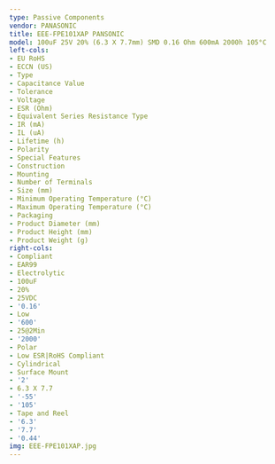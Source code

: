 ```yaml
---
type: Passive Components
vendor: PANASONIC
title: EEE-FPE101XAP PANSONIC
model: 100uF 25V 20% (6.3 X 7.7mm) SMD 0.16 Ohm 600mA 2000h 105°C
left-cols:
- EU RoHS
- ECCN (US)
- Type
- Capacitance Value
- Tolerance
- Voltage
- ESR (Ohm)
- Equivalent Series Resistance Type
- IR (mA)
- IL (uA)
- Lifetime (h)
- Polarity
- Special Features
- Construction
- Mounting
- Number of Terminals
- Size (mm)
- Minimum Operating Temperature (°C)
- Maximum Operating Temperature (°C)
- Packaging
- Product Diameter (mm)
- Product Height (mm)
- Product Weight (g)
right-cols:
- Compliant
- EAR99
- Electrolytic
- 100uF
- 20%
- 25VDC
- '0.16'
- Low
- '600'
- 25@2Min
- '2000'
- Polar
- Low ESR|RoHS Compliant
- Cylindrical
- Surface Mount
- '2'
- 6.3 X 7.7
- '-55'
- '105'
- Tape and Reel
- '6.3'
- '7.7'
- '0.44'
img: EEE-FPE101XAP.jpg
---
```

